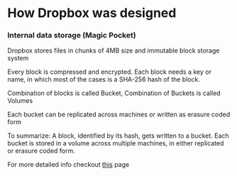# How Dropbox was designed

### Internal data storage (Magic Pocket)

Dropbox stores files in chunks of 4MB size and immutable block storage system

Every block is compressed and encrypted. Each block needs a key or name, in which most of the cases is a SHA-256 hash of the block.

Combination of blocks is called Bucket, Combination of Buckets is called Volumes

Each bucket can be replicated across machines or written as erasure coded form

To summarize: A block, identified by its hash, gets written to a bucket. Each bucket is stored in a volume across multiple machines, in either replicated or erasure coded form.

For more detailed info checkout [this](https://blogs.dropbox.com/tech/2016/05/inside-the-magic-pocket/) page